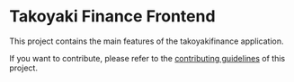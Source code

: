 # Takoyaki Finance Frontend

This project contains the main features of the takoyakifinance application.

If you want to contribute, please refer to the [contributing guidelines](./CONTRIBUTING.md) of this project.
